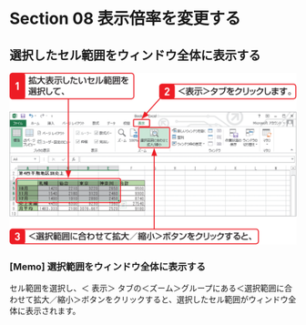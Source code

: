 # Section 08 表示倍率を変更する

## 選択したセル範囲をウィンドウ全体に表示する

![](001.png)

### [Memo] 選択範囲をウィンドウ全体に表示する
セル範囲を選択し、＜ 表示＞ タブの＜ズーム＞グループにある＜選択範囲に合わせて拡大／縮小＞ボタンをクリックすると、選択したセル範囲がウィンドウ全体に表示されます。
